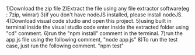 1)Download the zip file
2)Extract the file using any file extractor software(eg : 7zip, winrar)
3)if you don't have nodeJS installed, please install nodeJS.
4)Download visual code studio and open this project.
5)using built in terminal inside the visual studio code enter inside the extracted folder using "cd" comment.
6)run the "npm install" comment in the terminal.
7)run the app.js file using the following comment, "node app.js" 
8)To run the test case, just run the following comment. "npm test"
